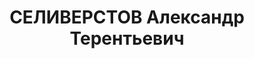 ---
title: СЕЛИВЕРСТОВ Александр Терентьевич
description: '(р. 1902), директор Кузнецкой МТС. Суть дела: Селиверстов, будучи директором
  Кузнецкой МТС, окружил себя классово-чуждыми элементами (Жаринов, Куртуков, Воронков,
  Иваненко), расставил их на ответственные участки и вместе с ними проводил подлую
  вредительскую работу… Председатель рабочкома Конев на профсоюзном собрании пытался
  выступить с разоблачением вредителя Воронина, но Селиверстов в целях скрытия вредительской
  работы своей и Воронина запретил Коневу говорить. Постановили: Селиверстова Александра
  Терентьевича как правого, врага народа, вредителя, из рядов ВКП(б) исключить.

  10 июля 1937г.'
---